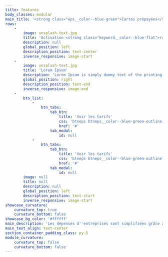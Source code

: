 ```yaml
---
title: features
body_classes: modular
main_title: '<strong class="eps__color--blue-green">Cartes prépayées</strong> pour les frais professionnels'
rows:
    -
        image: unsplash-text.jpg
        title: 'Activation <strong class="keyword__color--blue-flat">rapide</strong>'
        description: null
        global_position: left
        description_position: text-center
        inverse_responsive: image-start
    -
        image: unsplash-text.jpg
        title: 'Lorem Ipsum'
        description: 'Lorem Ipsum is simply dummy text of the printing and typesetting industry. Lorem Ipsum has been the industry''s standard dummy text ever since the 1500s, when an unknown printer took a galley of type and scrambled it to make a type specimen book. It has survived not only five centuries, but also the leap into electronic typesetting, remaining essentially unchanged. It was popularised in the 1960s with the release of Letraset sheets containing Lorem Ipsum passages, and more recently with desktop publishing software like Aldus PageMaker including versions of Lorem Ipsum.'
        global_position: right
        description_position: text-end
        inverse_responsive: image-end
    -
        btn_list:
            -
                btn_tabs:
                    tab_btn:
                        title: 'Voir les tarifs'
                        css: 'btneps btneps__color--blue-green-outline'
                        href: '#'
                    tab_modal:
                        id: null
            -
                btn_tabs:
                    tab_btn:
                        title: 'Voir les tarifs'
                        css: 'btneps btneps__color--blue-green-outline'
                        href: '#'
                    tab_modal:
                        id: null
        image: null
        title: null
        description: null
        global_position: left
        description_position: text-start
        inverse_responsive: image-start
showcase_curvature:
    curvature_top: true
    curvature_bottom: false
showcase_bg_color: '#ffffff'
main_description: 'Les dépenses d''entreprises sont simplifiées grâce à une solution tout en un qui va bien plus loin que la simple émission de cartes de paiement. Vous disposez d''une interface web de gestion qui vous laisse la liberté totale de gestion.'
main_text_align: text-center
section_container_padding_class: py-5
module_curvature:
    curvature_top: false
    curvature_bottom: false
---
```


